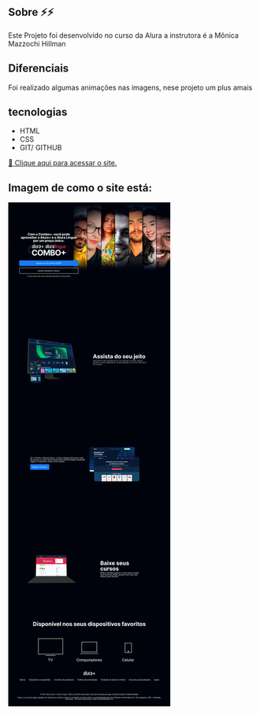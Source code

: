 ## Sobre  ⚡⚡

<p>Este Projeto foi desenvolvido no curso da Alura a instrutora é a Mônica Mazzochi Hillman</p>

## Diferenciais
<p>Foi realizado algumas animações nas imagens, nese projeto um plus amais</p>

## tecnologias
- HTML
- CSS
- GIT/ GITHUB

[🔗 Clique aqui para acessar o site.](https://alura-e-alura-linguas.vercel.app)
## Imagem de como o site está:
![preview](Alura-plus.png)

